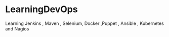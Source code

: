# LearningDevOps
Learning Jenkins , Maven , Selenium, Docker ,Puppet , Ansible , Kubernetes and Nagios
